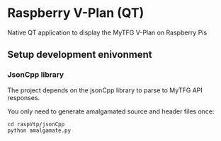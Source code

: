 # Raspberry V-Plan (QT)

Native QT application to display the MyTFG V-Plan on Raspberry Pis


## Setup development enivonment

### JsonCpp library

The project depends on the jsonCpp library to parse to MyTFG API responses.

You only need to generate amalgamated source and header files once:
```
cd raspVtp/jsonCpp
python amalgamate.py
```

